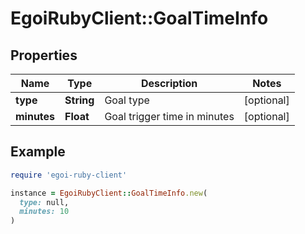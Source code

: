 # EgoiRubyClient::GoalTimeInfo

## Properties

| Name | Type | Description | Notes |
| ---- | ---- | ----------- | ----- |
| **type** | **String** | Goal type | [optional] |
| **minutes** | **Float** | Goal trigger time in minutes | [optional] |

## Example

```ruby
require 'egoi-ruby-client'

instance = EgoiRubyClient::GoalTimeInfo.new(
  type: null,
  minutes: 10
)
```

